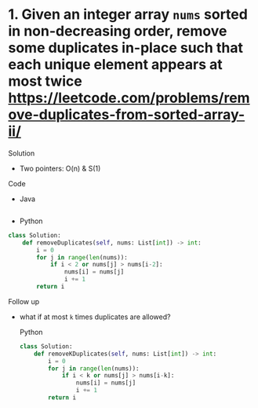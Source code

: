 # 1. Given an integer array `nums` sorted in non-decreasing order, remove some duplicates in-place such that each unique element appears at most twice https://leetcode.com/problems/remove-duplicates-from-sorted-array-ii/

Solution

- Two pointers: O(n) & S(1)

Code

- Java

```java

```

- Python

```python
class Solution:
    def removeDuplicates(self, nums: List[int]) -> int:
        i = 0
        for j in range(len(nums)):
            if i < 2 or nums[j] > nums[i-2]:
                nums[i] = nums[j]
                i += 1
        return i
```

Follow up

- what if at most `k` times duplicates are allowed?

    Python

    ```python
    class Solution:
        def removeKDuplicates(self, nums: List[int]) -> int:
            i = 0
            for j in range(len(nums)):
                if i < k or nums[j] > nums[i-k]:
                    nums[i] = nums[j]
                    i += 1
            return i
    ```